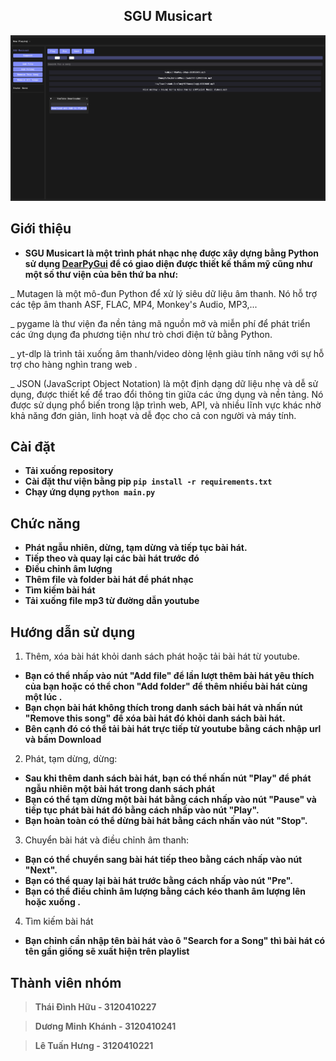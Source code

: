 
<h2 align="center">SGU Musicart</h2>
<kbd><img src="app.jpg"></kbd>

## Giới thiệu
- **SGU Musicart là một trình phát nhạc nhẹ được xây dựng bằng Python sử dụng [DearPyGui](https://github.com/hoffstadt/DearPyGui/) để có giao diện được thiết kế thẩm mỹ cũng như một số thư viện của bên thứ ba như:**

 
 _ Mutagen là một mô-đun Python để xử lý siêu dữ liệu âm thanh. Nó hỗ trợ các tệp âm thanh ASF, FLAC, MP4, Monkey's Audio, MP3,...

_ pygame là thư viện đa nền tảng mã nguồn mở và miễn phí để phát triển các ứng dụng đa phương tiện như trò chơi điện tử bằng Python.

_ yt-dlp là trình tải xuống âm thanh/video dòng lệnh giàu tính năng với sự hỗ trợ cho hàng nghìn trang web .

_ JSON (JavaScript Object Notation) là một định dạng dữ liệu nhẹ và dễ sử dụng, được thiết kế để trao đổi thông tin giữa các ứng dụng và nền tảng. Nó được sử dụng phổ biến trong lập trình web, API, và nhiều lĩnh vực khác nhờ khả năng đơn giản, linh hoạt và dễ đọc cho cả con người và máy tính.

## Cài đặt
- **Tải xuống repository**
- **Cài đặt thư viện bằng pip `pip install -r requirements.txt`**
- **Chạy ứng dụng `python main.py`**

## Chức năng
- **Phát ngẫu nhiên, dừng, tạm dừng và tiếp tục bài hát.** 
- **Tiếp theo và quay lại các bài hát trước đó**
- **Điều chỉnh âm lượng**
- **Thêm file và folder bài hát để phát nhạc**
- **Tìm kiếm bài hát**
- **Tải xuống file mp3 từ đường dẫn youtube**

## Hướng dẫn sử dụng

1. Thêm, xóa bài hát khỏi danh sách phát hoặc tải bài hát từ youtube.
- **Bạn có thể nhấp vào nút "Add file" để lần lượt thêm bài hát yêu thích của bạn hoặc có thể chon "Add folder" để thêm nhiều bài hát cùng một lúc .**
- **Bạn chọn bài hát không thích trong danh sách bài hát và nhấn nút "Remove this song" để xóa bài hát đó khỏi danh sách bài hát.**
- **Bên cạnh đó có thể tải bài hát trực tiếp từ youtube bằng cách nhập url và bấm Download**
2. Phát, tạm dừng, dừng:
- **Sau khi thêm danh sách bài hát, bạn có thể nhấn nút "Play" để phát ngẫu nhiên một bài hát trong danh sách phát**
- **Bạn có thể tạm dừng một bài hát bằng cách nhấp vào nút "Pause" và tiếp tục phát bài hát đó bằng cách nhấp vào nút "Play".**
- **Bạn hoàn toàn có thể dừng bài hát bằng cách nhấn vào nút "Stop".**
3. Chuyển bài hát và điều chỉnh âm thanh:
- **Bạn có thể chuyển sang bài hát tiếp theo bằng cách nhấp vào nút "Next".**
- **Bạn có thể quay lại bài hát trước bằng cách nhấp vào nút "Pre".**
- **Bạn có thể điều chỉnh âm lượng bằng cách kéo thanh âm lượng lên hoặc xuống .**
4. Tìm kiếm bài hát
- **Bạn chỉnh cần nhập tên bài hát vào ô "Search for a Song" thì bài hát có tên gần giống sẽ xuất hiện trên playlist**

## Thành viên nhóm
> **Thái Đình Hữu - 3120410227**

> **Dương Minh Khánh - 3120410241**

> **Lê Tuấn Hưng - 3120410221**

